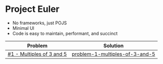 # Project Euler

* No frameworks, just POJS
* Minimal UI
* Code is easy to maintain, performant, and succinct

| Problem        | Solution           | 
| ------------- |:-------------:|
| <a href="https://projecteuler.net/problem=1" target="_blank">#1 - Multiples of 3 and 5</a>      | <a href="https://andyclarkdev.github.io/projecteuler/problem-1-multiples-of-3-and-5" target="_blank">problem-1-multiples-of-3-and-5</a> | 
